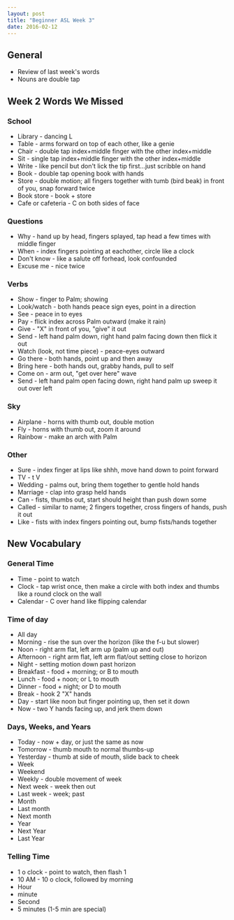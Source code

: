 ```yaml
---
layout: post
title: "Beginner ASL Week 3"
date: 2016-02-12
---
```


## General
* Review of last week's words
* Nouns are double tap

## Week 2 Words We Missed

### School
* Library - dancing L
* Table - arms forward on top of each other, like a genie
* Chair - double tap index+middle finger with the other index+middle
* Sit - single tap index+middle finger with the other index+middle
* Write - like pencil but don't lick the tip first...just scribble on hand
* Book - double tap opening book with hands
* Store - double motion; all fingers together with tumb (bird beak) in front of you, snap forward twice
* Book store - book + store
* Cafe or cafeteria - C on both sides of face

### Questions
* Why - hand up by head, fingers splayed, tap head a few times with middle finger
* When - index fingers pointing at eachother, circle like a clock
* Don't know - like a salute off forhead, look confounded
* Excuse me - nice twice

### Verbs
* Show - finger to Palm; showing
* Look/watch - both hands peace sign eyes, point in a direction
* See - peace in to eyes
* Pay - flick index across Palm outward (make it rain)
* Give - "X" in front of you, "give" it out
* Send - left hand palm down, right hand palm facing down then flick it out
* Watch (look, not time piece) - peace-eyes outward
* Go there - both hands, point up and then away
* Bring here - both hands out, grabby hands, pull to self
* Come on - arm out, "get over here" wave
* Send - left hand palm open facing down, right hand palm up sweep it out over left

### Sky
* Airplane - horns with thumb out, double motion
* Fly - horns with thumb out, zoom it around
* Rainbow - make an arch with Palm

### Other
* Sure - index finger at lips like shhh, move hand down to point forward
* TV - t V
* Wedding - palms out, bring them together to gentle hold hands
* Marriage - clap into grasp held hands
* Can - fists, thumbs out, start should height than push down some
* Called - similar to name; 2 fingers together, cross fingers of hands, push it out
* Like - fists with index fingers pointing out, bump fists/hands together

## New Vocabulary

### General Time
* Time - point to watch
* Clock - tap wrist once, then make a circle with both index and thumbs like a round clock on the wall
* Calendar - C over hand like flipping calendar

### Time of day
* All day
* Morning - rise the sun over the horizon (like the f-u but slower)
* Noon - right arm flat, left arm up (palm up and out)
* Afternoon - right arm flat, left arm flat/out setting close to horizon
* Night - setting motion down past horizon
* Breakfast - food + morning; or B to mouth
* Lunch - food + noon; or L to mouth
* Dinner - food + night; or D to mouth
* Break - hook 2 "X" hands
* Day - start like noon but finger pointing up, then set it down
* Now - two Y hands facing up, and jerk them down

### Days, Weeks, and Years
* Today - now + day, or just the same as now
* Tomorrow - thumb mouth to normal thumbs-up
* Yesterday - thumb at side of mouth, slide back to cheek
* Week
* Weekend
* Weekly - double movement of week
* Next week - week then out
* Last week - week; past
* Month
* Last month
* Next month
* Year
* Next Year
* Last Year

### Telling Time
* 1 o clock - point to watch, then flash 1
* 10 AM - 10 o clock, followed by morning
* Hour
* minute
* Second
* 5 minutes (1-5 min are special)

